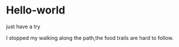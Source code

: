# Hello-world
just have a try
 
 I stopped my walking along the path,the food trails are hard to follow.
